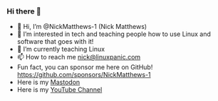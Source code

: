 ### Hi there 👋
- 👋 Hi, I’m @NickMatthews-1 (Nick Matthews)
- 👀 I’m interested in tech and teaching people how to use Linux and software that goes with it!
- 🌱 I’m currently teaching Linux
- 📫 How to reach me nick@linuxpanic.com
- Fun fact, you can sponsor me here on GitHub! https://github.com/sponsors/NickMatthews-1
- Here is my <a rel="me" href="https://fosstodon.org/@LinuxPanic">Mastodon</a>
- Here is my <a rel="me" href="https://youtube.com/@LinuxPanic">YouTube Channel</a>
<!--
**Nmatt1/Nmatt1** is a ✨ _special_ ✨ repository because its `README.md` (this file) appears on your GitHub profile.
<a rel="me" href="https://fosstodon.org/@LinuxPanic">Mastodon</a>
Here are some ideas to get you started:

- 🔭 I’m currently working on teaching people how to use Linux and how to use software for Linux
- 🌱 I’m currently learning 
- 👯 I’m looking to collaborate on ...
- 🤔 I’m looking for help with ...
- 💬 Ask me about ...
- 📫 How to reach me: nick@linuxpanic.com
- 😄 Pronouns: ...
- ⚡ Fun fact: ...
-->
